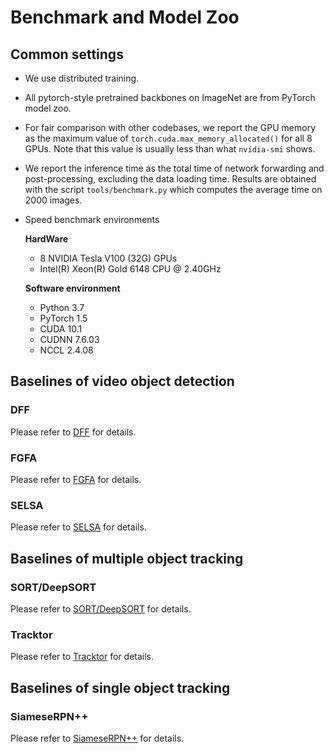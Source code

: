 # Benchmark and Model Zoo

## Common settings

- We use distributed training.
- All pytorch-style pretrained backbones on ImageNet are from PyTorch model zoo.
- For fair comparison with other codebases, we report the GPU memory as the maximum value of `torch.cuda.max_memory_allocated()` for all 8 GPUs.
Note that this value is usually less than what `nvidia-smi` shows.
- We report the inference time as the total time of network forwarding and post-processing, excluding the data loading time.
Results are obtained with the script `tools/benchmark.py` which computes the average time on 2000 images.
- Speed benchmark environments

    **HardWare**
    - 8 NVIDIA Tesla V100 (32G) GPUs
    - Intel(R) Xeon(R) Gold 6148 CPU @ 2.40GHz

    **Software environment**
    - Python 3.7
    - PyTorch 1.5
    - CUDA 10.1
    - CUDNN 7.6.03
    - NCCL 2.4.08

## Baselines of video object detection

### DFF
Please refer to [DFF](../configs/vid/dff/README.md) for details.

### FGFA
Please refer to [FGFA](../configs/vid/fgfa/README.md) for details.

### SELSA
Please refer to [SELSA](../configs/vid/selsa/README.md) for details.

## Baselines of multiple object tracking

### SORT/DeepSORT
Please refer to [SORT/DeepSORT](../configs/mot/deepsort/README.md) for details.

### Tracktor
Please refer to [Tracktor](../configs/mot/tracktor/README.md) for details.

## Baselines of single object tracking

### SiameseRPN++
Please refer to [SiameseRPN++](../configs/sot/siamese_rpn/README.md) for details.

